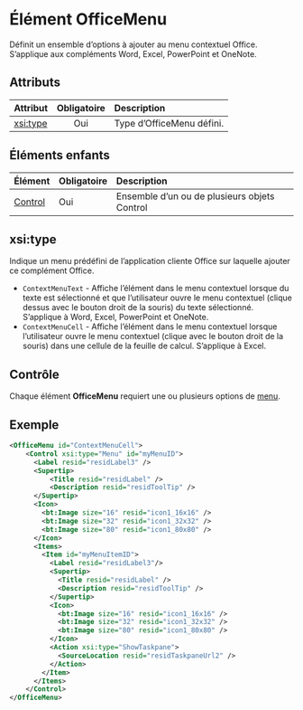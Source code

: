 # <a name="officemenu-element"></a>Élément OfficeMenu
Définit un ensemble d’options à ajouter au menu contextuel Office. S’applique aux compléments Word, Excel, PowerPoint et OneNote.

## <a name="attributes"></a>Attributs

| Attribut            | Obligatoire | Description                          |
|:---------------------|:--------:|:-------------------------------------|
| [xsi:type](#xsitype) | Oui      | Type d’OfficeMenu défini.|

## <a name="child-elements"></a>Éléments enfants
|  Élément |  Obligatoire  |  Description  |
|:-----|:-----|:-----|
|  [Control](#control)    | Oui |  Ensemble d’un ou de plusieurs objets Control  |

## <a name="xsi:type"></a>xsi:type
Indique un menu prédéfini de l’application cliente Office sur laquelle ajouter ce complément Office.

- `ContextMenuText` -  Affiche l’élément dans le menu contextuel lorsque du texte est sélectionné et que l’utilisateur ouvre le menu contextuel (clique dessus avec le bouton droit de la souris) du texte sélectionné. S’applique à Word, Excel, PowerPoint et OneNote.
- `ContextMenuCell` -  Affiche l’élément dans le menu contextuel lorsque l’utilisateur ouvre le menu contextuel (clique avec le bouton droit de la souris) dans une cellule de la feuille de calcul. S’applique à Excel. 

## <a name="control"></a>Contrôle

Chaque élément **OfficeMenu** requiert une ou plusieurs options de [menu](./control.md#menu-dropdown-button-controls). 


## <a name="example"></a>Exemple

```xml
<OfficeMenu id="ContextMenuCell">
    <Control xsi:type="Menu" id="myMenuID">
      <Label resid="residLabel3" />
      <Supertip>
          <Title resid="residLabel" />
          <Description resid="residToolTip" />
      </Supertip>   
      <Icon>
        <bt:Image size="16" resid="icon1_16x16" />
        <bt:Image size="32" resid="icon1_32x32" />
        <bt:Image size="80" resid="icon1_80x80" />
      </Icon>    
      <Items>
        <Item id="myMenuItemID">
          <Label resid="residLabel3"/>
          <Supertip>
            <Title resid="residLabel" />
            <Description resid="residToolTip" />
          </Supertip>
          <Icon>
            <bt:Image size="16" resid="icon1_16x16" />
            <bt:Image size="32" resid="icon1_32x32" />
            <bt:Image size="80" resid="icon1_80x80" />
          </Icon>    
          <Action xsi:type="ShowTaskpane">
            <SourceLocation resid="residTaskpaneUrl2" />    
          </Action>    
        </Item>
      </Items>
    </Control>   
</OfficeMenu>
```
